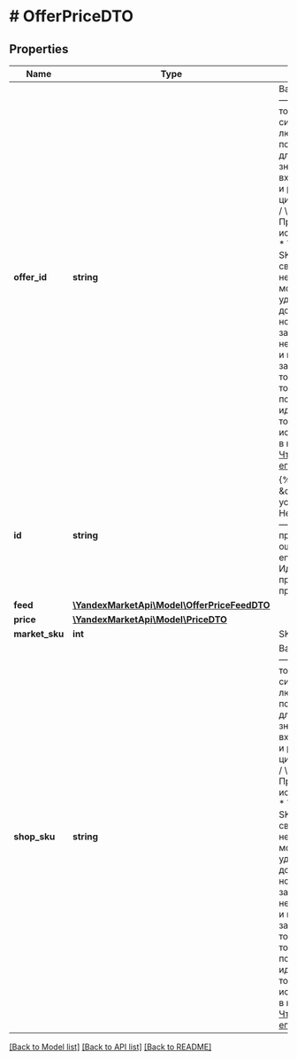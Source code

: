 # # OfferPriceDTO

## Properties

Name | Type | Description | Notes
------------ | ------------- | ------------- | -------------
**offer_id** | **string** | Ваш SKU — идентификатор товара в вашей системе.  Разрешена любая последовательность длиной до 80 знаков. В нее могут входить английские и русские буквы, цифры и символы &#x60;. , / \\ ( ) [ ] - &#x3D; _&#x60;  Правила использования SKU:  * У каждого товара SKU должен быть свой.  * SKU товара нельзя менять — можно только удалить товар и добавить заново с новым SKU.  * Уже заданный SKU нельзя освободить и использовать заново для другого товара. Каждый товар должен получать новый идентификатор, до того никогда не использовавшийся в вашем каталоге.  [Что такое SKU и как его назначать](https://yandex.ru/support/marketplace/assortment/add/index.html#fields) | [optional]
**id** | **string** | {% note alert \&quot;Это поле устарело\&quot; %}  Не используйте его — это может привести к ошибкам.  {% endnote %}  Идентификатор предложения из прайс-листа. | [optional]
**feed** | [**\YandexMarketApi\Model\OfferPriceFeedDTO**](OfferPriceFeedDTO.md) |  | [optional]
**price** | [**\YandexMarketApi\Model\PriceDTO**](PriceDTO.md) |  | [optional]
**market_sku** | **int** | SKU на Маркете. | [optional]
**shop_sku** | **string** | Ваш SKU — идентификатор товара в вашей системе.  Разрешена любая последовательность длиной до 80 знаков. В нее могут входить английские и русские буквы, цифры и символы &#x60;. , / \\ ( ) [ ] - &#x3D; _&#x60;  Правила использования SKU:  * У каждого товара SKU должен быть свой.  * SKU товара нельзя менять — можно только удалить товар и добавить заново с новым SKU.  * Уже заданный SKU нельзя освободить и использовать заново для другого товара. Каждый товар должен получать новый идентификатор, до того никогда не использовавшийся в вашем каталоге.  [Что такое SKU и как его назначать](https://yandex.ru/support/marketplace/assortment/add/index.html#fields) | [optional]

[[Back to Model list]](../../README.md#models) [[Back to API list]](../../README.md#endpoints) [[Back to README]](../../README.md)
